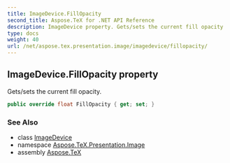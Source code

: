 ```yaml
---
title: ImageDevice.FillOpacity
second_title: Aspose.TeX for .NET API Reference
description: ImageDevice property. Gets/sets the current fill opacity
type: docs
weight: 40
url: /net/aspose.tex.presentation.image/imagedevice/fillopacity/
---
```

## ImageDevice.FillOpacity property

Gets/sets the current fill opacity.

```csharp
public override float FillOpacity { get; set; }
```

### See Also

* class [ImageDevice](../)
* namespace [Aspose.TeX.Presentation.Image](../../imagedevice/)
* assembly [Aspose.TeX](../../../)


